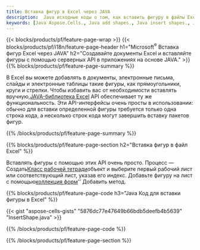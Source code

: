 ```yaml
---
title: Вставка фигур в Excel через JAVA
description:  Java исходные коды о том, как вставить фигуру в файлы Excel Microsoft с использованием библиотеки JAVA.
keywords: [Java Aspose.Cells., Java add shapes., Java insert shapes., Java create shapes]
---
```

{{< blocks/products/pf/feature-page-wrap >}}
{{< blocks/products/pf/i18n/feature-page-header h1="Microsoft<sup>&reg;</sup> Вставка фигур Excel через JAVA" h2="Создавайте документы Excel и вставляйте фигуры с помощью серверных API в приложениях на основе JAVA." >}}
{{% blocks/products/pf/feature-page-summary %}}

 В Excel вы можете добавлять в документы, электронные письма, слайды и электронные таблицы такие фигуры, как прямоугольники, круги и стрелки. Чтобы избавить вас от необходимости вставлять вручную,[JAVA-библиотека Excel](https://releases.aspose.com/cells/java/) API обеспечивает ту же функциональность. Эти API-интерфейсы очень просты в использовании: обычно для вставки определенной фигуры требуется только одна строка кода, а несколько строк кода могут завершить вставку пакетов фигур.

{{% /blocks/products/pf/feature-page-summary %}}

{{% blocks/products/pf/feature-page-section h2="Вставка фигур в файл Excel" %}}

 Вставлять фигуры с помощью этих API очень просто. Процесс — Создать[Класс рабочей тетради](https://reference.aspose.com/cells/java/com.aspose.cells/workbook/)объект и выберите первый рабочий лист или соответствующий лист, указав его индекс. Добавьте фигуру на лист с помощью[коллекция форм](https://reference.aspose.com/cells/java/com.aspose.cells/shapecollection/)'' Добавить метод.

{{% blocks/products/pf/feature-page-code h3="Java Код для вставки фигуры в Excel" %}}

{{< gist "aspose-cells-gists" "5876dc77e47649b66bdb5deefb4b5639" "InsertShape.java" >}}

{{% /blocks/products/pf/feature-page-code %}}

{{% /blocks/products/pf/feature-page-section %}}

